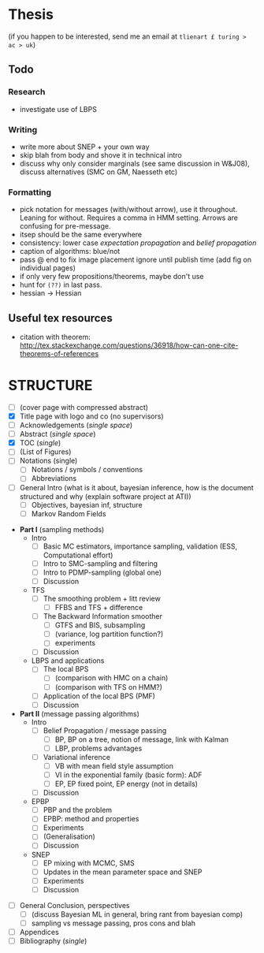 # Thesis

(if you happen to be interested, send me an email at `tlienart £ turing > ac > uk`)

## Todo

### Research

* investigate use of LBPS

### Writing

* write more about SNEP + your own way
* skip blah from body and shove it in technical intro
* discuss why only consider marginals (see same discussion in W&J08), discuss alternatives (SMC on GM, Naesseth etc)

### Formatting

* pick notation for messages (with/without arrow), use it throughout. Leaning for without. Requires a comma in HMM setting. Arrows are confusing for pre-message.
* itsep should be the same everywhere
* consistency: lower case *expectation propagation* and *belief propagation*
* caption of algorithms: blue/not
* pass @ end to fix image placement ignore until publish time (add fig on individual pages)
* if only very few propositions/theorems, maybe don't use
* hunt for `(??)` in last pass.
* hessian -> Hessian

## Useful tex resources

* citation with theorem: http://tex.stackexchange.com/questions/36918/how-can-one-cite-theorems-of-references

# STRUCTURE

* [ ] (cover page with compressed abstract)
* [x] Title page with logo and co (no supervisors)
* [ ] Acknowledgements (*single space*)
* [ ] Abstract (*single space*)
* [x] TOC (*single*)
* [ ] (List of Figures)
* [ ] Notations (single)
    * [ ] Notations / symbols / conventions
    * [ ] Abbreviations
* [ ] General Intro (what is it about, bayesian inference, how is the document structured and why (explain software project at ATI))
    * [ ] Objectives, bayesian inf, structure
    * [ ] Markov Random Fields
* **Part I** (sampling methods)
    * Intro
        * [ ] Basic MC estimators, importance sampling, validation (ESS, Computational effort)
        * [ ] Intro to SMC-sampling and filtering
        * [ ] Intro to PDMP-sampling (global one)
        * [ ] Discussion
    * TFS
        * [ ] The smoothing problem + litt review
            * [ ] FFBS and TFS + difference
        * [ ] The Backward Information smoother
            * [ ] GTFS and BIS, subsampling
            * [ ] (variance, log partition function?)
            * [ ] experiments
        * [ ] Discussion
    * LBPS and applications
        * [ ] The local BPS
            * [ ] (comparison with HMC on a chain)
            * [ ] (comparison with TFS on HMM?)
        * [ ] Application of the local BPS (PMF)
        * [ ] Discussion
* **Part II** (message passing algorithms)
    * Intro
        * [ ] Belief Propagation / message passing
            * [ ] BP, BP on a tree, notion of message, link with Kalman
            * [ ] LBP, problems advantages
        * [ ] Variational inference
            * [ ] VB with mean field style assumption
            * [ ] VI in the exponential family (basic form): ADF
            * [ ] EP, EP fixed point, EP energy (not in details)
        * [ ] Discussion
    * EPBP
        * [ ] PBP and the problem
        * [ ] EPBP: method and properties
        * [ ] Experiments
        * [ ] (Generalisation)
        * [ ] Discussion
    * SNEP
        * [ ] EP mixing with MCMC, SMS
        * [ ] Updates in the mean parameter space and SNEP
        * [ ] Experiments
        * [ ] Discussion
* [ ] General Conclusion, perspectives
    * [ ] (discuss Bayesian ML in general, bring rant from bayesian comp)
    * [ ] sampling vs message passing, pros cons and blah
* [ ] Appendices
* [ ] Bibliography (*single*)
